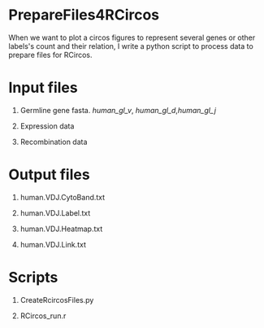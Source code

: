 # PrepareFiles4RCircos
When we want to plot a circos figures to represent several genes or other labels's count and their relation, I write a python script to process data to prepare files for RCircos.

# Input files
1. Germline gene fasta. *human_gl_v*, *human_gl_d*,*human_gl_j*

2. Expression data

3. Recombination data

# Output files
1. human.VDJ.CytoBand.txt

2. human.VDJ.Label.txt

3. human.VDJ.Heatmap.txt

4. human.VDJ.Link.txt

# Scripts
1. CreateRcircosFiles.py

2. RCircos_run.r
